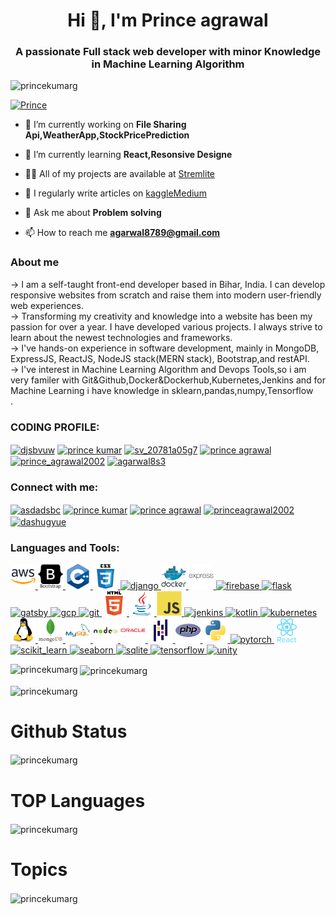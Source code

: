 <h1 align="center">Hi 👋, I'm Prince agrawal</h1>
<h3 align="center">A passionate Full stack web developer with minor Knowledge in Machine Learning Algorithm</h3>

<p align="left"> <img src="https://komarev.com/ghpvc/?username=princekumarg&label=Profile%20views&color=0e75b6&style=flat" alt="princekumarg" /> </p>

<p align="left"> <a href="https://twitter.com/Prince2182002_" target="blank"><img src="https://img.shields.io/twitter/follow/Prince?logo=twitter&style=for-the-badge" alt="Prince" /></a> </p>

- 🔭 I’m currently working on **File Sharing Api,WeatherApp,StockPricePrediction**

- 🌱 I’m currently learning **React,Resonsive Designe**

- 👨‍💻 All of my projects are available at [Stremlite](https://princekumarg-multiple-disease-prediction-app1-4366nx.streamlit.app/)

- 📝 I regularly write articles on [kaggle](https://www.kaggle.com/princekumarg)[Medium](https://medium.com/@agarwal8789)

- 💬 Ask me about **Problem solving**

- 📫 How to reach me **agarwal8789@gmail.com**

<h3 align="left">About me</h3>
<p class="about__text"> &#8594; I am a self-taught front-end developer based in Bihar, India. I can develop responsive websites from scratch and raise them into modern user-friendly web experiences. <br>
                            &#8594; Transforming my creativity and knowledge into a website has been my passion for over a year. I have developed various projects. I always strive to learn about the newest technologies and frameworks. <br>
                            &#8594; I've hands-on experience in software development, mainly in MongoDB, ExpressJS, ReactJS, NodeJS stack(MERN stack), Bootstrap,and restAPI. <br>
                            &#8594; I've 
interest in Machine Learning Algorithm and Devops Tools,so i am very familer with Git&Github,Docker&Dockerhub,Kubernetes,Jenkins and for Machine Learning
                            i have knowledge in sklearn,pandas,numpy,Tensorflow <br>.
</p>
<h3 align="left">CODING PROFILE:</h3>
<a href="https://codepen.io/vlsihwdj-the-reactor" target="blank"><img align="center" src="https://raw.githubusercontent.com/rahuldkjain/github-profile-readme-generator/master/src/images/icons/Social/codepen.svg" alt="djsbvuw" height="30" width="40" /></a>
<a href="https://www.kaggle.com/princekumarg" target="blank"><img align="center" src="https://raw.githubusercontent.com/rahuldkjain/github-profile-readme-generator/master/src/images/icons/Social/kaggle.svg" alt="prince kumar" height="30" width="40" /></a>
<a href="https://www.codechef.com/users/sv_20781a05g7" target="blank"><img align="center" src="https://cdn.jsdelivr.net/npm/simple-icons@3.1.0/icons/codechef.svg" alt="sv_20781a05g7" height="30" width="40" /></a>
<a href="https://www.hackerrank.com/agarwal8789?hr_r=1" target="blank"><img align="center" src="https://raw.githubusercontent.com/rahuldkjain/github-profile-readme-generator/master/src/images/icons/Social/hackerrank.svg" alt="prince agrawal" height="30" width="40" /></a>
<a href="https://www.leetcode.com/prince_agrawal2002" target="blank"><img align="center" src="https://raw.githubusercontent.com/rahuldkjain/github-profile-readme-generator/master/src/images/icons/Social/leet-code.svg" alt="prince_agrawal2002" height="30" width="40" /></a>
<a href="https://auth.geeksforgeeks.org/user/agarwal8s3" target="blank"><img align="center" src="https://raw.githubusercontent.com/rahuldkjain/github-profile-readme-generator/master/src/images/icons/Social/geeks-for-geeks.svg" alt="agarwal8s3" height="30" width="40" /></a>
<h3 align="left">Connect with me:</h3>
<p align="left">
<a href="https://twitter.com/Prince2182002_" target="blank"><img align="center" src="https://raw.githubusercontent.com/rahuldkjain/github-profile-readme-generator/master/src/images/icons/Social/twitter.svg" alt="asdadsbc" height="30" width="40" /></a>
<a href="https://www.linkedin.com/in/prince-kumar-546b28237" target="blank"><img align="center" src="https://raw.githubusercontent.com/rahuldkjain/github-profile-readme-generator/master/src/images/icons/Social/linked-in-alt.svg" alt="prince kumar" height="30" width="40" /></a>
<a href="https://www.facebook.com/profile.php?id=100070542654558" target="blank"><img align="center" src="https://raw.githubusercontent.com/rahuldkjain/github-profile-readme-generator/master/src/images/icons/Social/facebook.svg" alt="prince agrawal" height="30" width="40" /></a>
<a href="https://instagram.com/princeagrawal2002?igshid=ZGUzMzM3NWJiOQ==" target="blank"><img align="center" src="https://raw.githubusercontent.com/rahuldkjain/github-profile-readme-generator/master/src/images/icons/Social/instagram.svg" alt="princeagrawal2002" height="30" width="40" /></a>
<a href="https://discord.com/channels/@me/prince_agrawal#8534" target="blank"><img align="center" src="https://raw.githubusercontent.com/rahuldkjain/github-profile-readme-generator/master/src/images/icons/Social/discord.svg" alt="dashugyue" height="30" width="40" /></a>
</p>

<h3 align="left">Languages and Tools:</h3>
<p align="left"> <a href="https://aws.amazon.com" target="_blank" rel="noreferrer"> <img src="https://raw.githubusercontent.com/devicons/devicon/master/icons/amazonwebservices/amazonwebservices-original-wordmark.svg" alt="aws" width="40" height="40"/> </a> <a href="https://getbootstrap.com" target="_blank" rel="noreferrer"> <img src="https://raw.githubusercontent.com/devicons/devicon/master/icons/bootstrap/bootstrap-plain-wordmark.svg" alt="bootstrap" width="40" height="40"/> </a> <a href="https://www.w3schools.com/cpp/" target="_blank" rel="noreferrer"> <img src="https://raw.githubusercontent.com/devicons/devicon/master/icons/cplusplus/cplusplus-original.svg" alt="cplusplus" width="40" height="40"/> </a> <a href="https://www.w3schools.com/css/" target="_blank" rel="noreferrer"> <img src="https://raw.githubusercontent.com/devicons/devicon/master/icons/css3/css3-original-wordmark.svg" alt="css3" width="40" height="40"/> </a> <a href="https://www.djangoproject.com/" target="_blank" rel="noreferrer"> <img src="https://cdn.worldvectorlogo.com/logos/django.svg" alt="django" width="40" height="40"/> </a> <a href="https://www.docker.com/" target="_blank" rel="noreferrer"> <img src="https://raw.githubusercontent.com/devicons/devicon/master/icons/docker/docker-original-wordmark.svg" alt="docker" width="40" height="40"/> </a> <a href="https://expressjs.com" target="_blank" rel="noreferrer"> <img src="https://raw.githubusercontent.com/devicons/devicon/master/icons/express/express-original-wordmark.svg" alt="express" width="40" height="40"/> </a> <a href="https://firebase.google.com/" target="_blank" rel="noreferrer"> <img src="https://www.vectorlogo.zone/logos/firebase/firebase-icon.svg" alt="firebase" width="40" height="40"/> </a> <a href="https://flask.palletsprojects.com/" target="_blank" rel="noreferrer"> <img src="https://www.vectorlogo.zone/logos/pocoo_flask/pocoo_flask-icon.svg" alt="flask" width="40" height="40"/> </a> <a href="https://www.gatsbyjs.com/" target="_blank" rel="noreferrer"> <img src="https://www.vectorlogo.zone/logos/gatsbyjs/gatsbyjs-icon.svg" alt="gatsby" width="40" height="40"/> </a> <a href="https://cloud.google.com" target="_blank" rel="noreferrer"> <img src="https://www.vectorlogo.zone/logos/google_cloud/google_cloud-icon.svg" alt="gcp" width="40" height="40"/> </a> <a href="https://git-scm.com/" target="_blank" rel="noreferrer"> <img src="https://www.vectorlogo.zone/logos/git-scm/git-scm-icon.svg" alt="git" width="40" height="40"/> </a> <a href="https://www.w3.org/html/" target="_blank" rel="noreferrer"> <img src="https://raw.githubusercontent.com/devicons/devicon/master/icons/html5/html5-original-wordmark.svg" alt="html5" width="40" height="40"/> </a> <a href="https://www.java.com" target="_blank" rel="noreferrer"> <img src="https://raw.githubusercontent.com/devicons/devicon/master/icons/java/java-original.svg" alt="java" width="40" height="40"/> </a> <a href="https://developer.mozilla.org/en-US/docs/Web/JavaScript" target="_blank" rel="noreferrer"> <img src="https://raw.githubusercontent.com/devicons/devicon/master/icons/javascript/javascript-original.svg" alt="javascript" width="40" height="40"/> </a> <a href="https://www.jenkins.io" target="_blank" rel="noreferrer"> <img src="https://www.vectorlogo.zone/logos/jenkins/jenkins-icon.svg" alt="jenkins" width="40" height="40"/> </a> <a href="https://kotlinlang.org" target="_blank" rel="noreferrer"> <img src="https://www.vectorlogo.zone/logos/kotlinlang/kotlinlang-icon.svg" alt="kotlin" width="40" height="40"/> </a> <a href="https://kubernetes.io" target="_blank" rel="noreferrer"> <img src="https://www.vectorlogo.zone/logos/kubernetes/kubernetes-icon.svg" alt="kubernetes" width="40" height="40"/> </a> <a href="https://www.linux.org/" target="_blank" rel="noreferrer"> <img src="https://raw.githubusercontent.com/devicons/devicon/master/icons/linux/linux-original.svg" alt="linux" width="40" height="40"/> </a> <a href="https://www.mongodb.com/" target="_blank" rel="noreferrer"> <img src="https://raw.githubusercontent.com/devicons/devicon/master/icons/mongodb/mongodb-original-wordmark.svg" alt="mongodb" width="40" height="40"/> </a> <a href="https://www.mysql.com/" target="_blank" rel="noreferrer"> <img src="https://raw.githubusercontent.com/devicons/devicon/master/icons/mysql/mysql-original-wordmark.svg" alt="mysql" width="40" height="40"/> </a> <a href="https://nodejs.org" target="_blank" rel="noreferrer"> <img src="https://raw.githubusercontent.com/devicons/devicon/master/icons/nodejs/nodejs-original-wordmark.svg" alt="nodejs" width="40" height="40"/> </a> <a href="https://www.oracle.com/" target="_blank" rel="noreferrer"> <img src="https://raw.githubusercontent.com/devicons/devicon/master/icons/oracle/oracle-original.svg" alt="oracle" width="40" height="40"/> </a> <a href="https://pandas.pydata.org/" target="_blank" rel="noreferrer"> <img src="https://raw.githubusercontent.com/devicons/devicon/2ae2a900d2f041da66e950e4d48052658d850630/icons/pandas/pandas-original.svg" alt="pandas" width="40" height="40"/> </a> <a href="https://www.php.net" target="_blank" rel="noreferrer"> <img src="https://raw.githubusercontent.com/devicons/devicon/master/icons/php/php-original.svg" alt="php" width="40" height="40"/> </a> <a href="https://www.python.org" target="_blank" rel="noreferrer"> <img src="https://raw.githubusercontent.com/devicons/devicon/master/icons/python/python-original.svg" alt="python" width="40" height="40"/> </a> <a href="https://pytorch.org/" target="_blank" rel="noreferrer"> <img src="https://www.vectorlogo.zone/logos/pytorch/pytorch-icon.svg" alt="pytorch" width="40" height="40"/> </a> <a href="https://reactjs.org/" target="_blank" rel="noreferrer"> <img src="https://raw.githubusercontent.com/devicons/devicon/master/icons/react/react-original-wordmark.svg" alt="react" width="40" height="40"/> </a> <a href="https://scikit-learn.org/" target="_blank" rel="noreferrer"> <img src="https://upload.wikimedia.org/wikipedia/commons/0/05/Scikit_learn_logo_small.svg" alt="scikit_learn" width="40" height="40"/> </a> <a href="https://seaborn.pydata.org/" target="_blank" rel="noreferrer"> <img src="https://seaborn.pydata.org/_images/logo-mark-lightbg.svg" alt="seaborn" width="40" height="40"/> </a> <a href="https://www.sqlite.org/" target="_blank" rel="noreferrer"> <img src="https://www.vectorlogo.zone/logos/sqlite/sqlite-icon.svg" alt="sqlite" width="40" height="40"/> </a> <a href="https://www.tensorflow.org" target="_blank" rel="noreferrer"> <img src="https://www.vectorlogo.zone/logos/tensorflow/tensorflow-icon.svg" alt="tensorflow" width="40" height="40"/> </a> <a href="https://unity.com/" target="_blank" rel="noreferrer"> <img src="https://www.vectorlogo.zone/logos/unity3d/unity3d-icon.svg" alt="unity" width="40" height="40"/> </a> </p>

<p><img align="left" src="https://github-readme-stats.vercel.app/api/top-langs/?username=princekumarg&show_icons=true&theme=dark&locale=en&&layout=donut" alt="princekumarg" /></p>

<p>&nbsp;<img align="center"  src="https://github-readme-stats.vercel.app/api?username=princekumarg&show_icons=true&theme=dark&locale=en" alt="princekumarg" /></p>

<p><img align="center" &th src="https://github-readme-streak-stats.herokuapp.com/?user=princekumarg&theme=dark" alt="princekumarg" /></p>
<h1>Github Status</h1>
<p><img align="center" &th src="https://stats.quine.sh/princekumarg/github?theme=dark" alt="princekumarg" /></p>
<h1>TOP Languages</h1>
<p><img align="center" &th src="https://stats.quine.sh/princekumarg/languages-over-time?theme=dark" alt="princekumarg" /></p>
<h1>Topics</h1>
<p><img align="center" &th src="https://stats.quine.sh/princekumarg/topics-over-time?theme=dark" alt="princekumarg" /></p>
